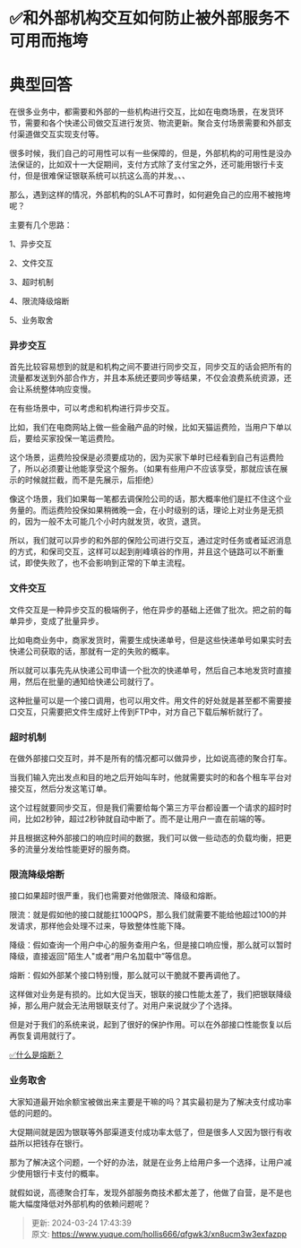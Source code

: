 # ✅和外部机构交互如何防止被外部服务不可用而拖垮

# 典型回答


在很多业务中，都需要和外部的一些机构进行交互，比如在电商场景，在发货环节，需要和各个快递公司做交互进行发货、物流更新。聚合支付场景需要和外部支付渠道做交互实现支付等。



很多时候，我们自己的可用性可以有一些保障的，但是，外部机构的可用性是没办法保证的，比如双十一大促期间，支付方式除了支付宝之外，还可能用银行卡支付，但是很难保证银联系统可以抗这么高的并发。、、



那么，遇到这样的情况，外部机构的SLA不可靠时，如何避免自己的应用不被拖垮呢？



主要有几个思路：



1、异步交互

2、文件交互

3、超时机制

4、限流降级熔断

5、业务取舍



### 异步交互


首先比较容易想到的就是和机构之间不要进行同步交互，同步交互的话会把所有的流量都发送到外部合作方，并且本系统还要同步等结果，不仅会浪费系统资源，还会让系统整体响应变慢。



在有些场景中，可以考虑和机构进行异步交互。



比如，我们在电商网站上做一些金融产品的时候，比如天猫运费险，当用户下单以后，要给买家投保一笔运费险。



这个场景，运费险投保是必须要成功的，因为买家下单时已经看到自己有运费险了，所以必须要让他能享受这个服务。（如果有些用户不应该享受，那就应该在展示的时候就拦截，而不是先展示，后拒绝）



像这个场景，我们如果每一笔都去调保险公司的话，那大概率他们是扛不住这个业务量的。而运费险投保如果稍微晚一会，在小时级别的话，理论上对业务是无损的，因为一般不太可能几个小时内就发货，收货，退货。



所以，我们就可以异步的和外部的保险公司进行交互，通过定时任务或者延迟消息的方式，和保司交互，这样可以起到削峰填谷的作用，并且这个链路可以不断重试，即使失败了，也不会影响到正常的下单主流程。





### 文件交互


文件交互是一种异步交互的极端例子，他在异步的基础上还做了批次。把之前的每单异步，变成了批量异步。



比如电商业务中，商家发货时，需要生成快递单号，但是这些快递单号如果实时去快递公司获取的话，那就有一定的失败的概率。



所以就可以事先先从快递公司申请一个批次的快递单号，然后自己本地发货时直接用，然后在批量的通知给快递公司就行了。



这种批量可以是一个接口调用，也可以用文件。用文件的好处就是甚至都不需要接口交互，只需要把文件生成好上传到FTP中，对方自己下载后解析就行了。



### 超时机制


在做外部接口交互时，并不是所有的情况都可以做异步，比如说高德的聚合打车。



当我们输入完出发点和目的地之后开始叫车时，他就需要实时的和各个租车平台对接交互，然后分发这笔订单。



这个过程就要同步交互，但是我们需要给每个第三方平台都设置一个请求的超时时间，比如2秒钟，超过2秒钟就自动中断了。而不是让用户一直在前端的等。



并且根据这种外部接口的响应时间的数据，我们可以做一些动态的负载均衡，把更多的流量分发给性能更好的服务商。





### 限流降级熔断


接口如果超时很严重，我们也需要对他做限流、降级和熔断。



限流：就是假如他的接口就能扛100QPS，那么我们就需要不能给他超过100的并发请求，那样他会处理不过来，导致整体性能下降。



降级：假如查询一个用户中心的服务查用户名，但是接口响应慢，那么就可以暂时降级，直接返回"陌生人"或者“用户名加载中”等信息。



熔断：假如外部某个接口特别慢，那么就可以干脆就不要再调他了。



这样做对业务是有损的。比如大促当天，银联的接口性能太差了，我们把银联降级掉，那么用户就会无法用银联支付了。对用户来说就少了个选择。



但是对于我们的系统来说，起到了很好的保护作用。可以在外部接口性能恢复以后再恢复调用就行了。



[✅什么是熔断？](https://www.yuque.com/hollis666/qfgwk3/fdequc)





### 业务取舍


大家知道最开始余额宝被做出来主要是干嘛的吗？其实最初是为了解决支付成功率低的问题的。



大促期间就是因为银联等外部渠道支付成功率太低了，但是很多人又因为银行有收益所以把钱存在银行。



那为了解决这个问题，一个好的办法，就是在业务上给用户多一个选择，让用户减少使用银行卡支付的概率。



就假如说，高德聚合打车，发现外部服务商技术都太差了，他做了自营，是不是也能大幅度降低对外部机构的依赖问题呢？



> 更新: 2024-03-24 17:43:39  
> 原文: <https://www.yuque.com/hollis666/qfgwk3/xn8ucm3w3exfazpp>